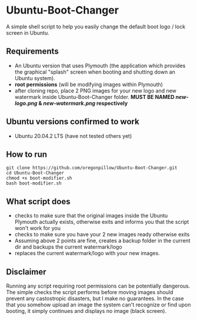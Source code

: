 # Ubuntu-Boot-Changer
A simple shell script to help you easily change the default boot logo / lock screen in Ubuntu.

## Requirements
- An Ubuntu version that uses Plymouth (the application which provides the graphical "splash" screen when booting and shutting down an Ubuntu system).
- **root permissions** (will be modifying images within Plymouth)
- after cloning repo, place 2 PNG images for your new logo and new watermark inside Ubuntu-Boot-Changer folder. **MUST BE NAMED *new-logo.png* & *new-watermark.png* respectively**


## Ubuntu versions confirmed to work
- Ubuntu 20.04.2 LTS (have not tested others yet)

## How to run

```
git clone https://github.com/oregonpillow/Ubuntu-Boot-Changer.git
cd Ubuntu-Boot-Changer
chmod +x boot-modifier.sh
bash boot-modifier.sh
```

## What script does
- checks to make sure that the original images inside the Ubuntu Plymouth actually exists, otherwise exits and informs you that the script won't work for you
- checks to make sure you have your 2 new images ready otherwise exits
- Assuming above 2 points are fine, creates a backup folder in the current dir and backups the current watermark/logo
- replaces the current watermark/logo with your new images.

## Disclaimer
Running any script requiring root permissions can be potentially dangerous. The simple checks the script performs before moving images should prevent any castostropic disasters, but I make no guarantees.
In the case that you somehow upload an image the system can't recognize or find upon booting, it simply continues and displays no image (black screen).